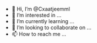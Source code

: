 - 👋 Hi, I’m @Cxaatjeemml
- 👀 I’m interested in ...
- 🌱 I’m currently learning ...
- 💞️ I’m looking to collaborate on ...
- 📫 How to reach me ...

<!---
Cxaatjeemml/Cxaatjeemml is a ✨ special ✨ repository because its `README.md` (this file) appears on your GitHub profile.
You can click the Preview link to take a look at your changes.
--->
